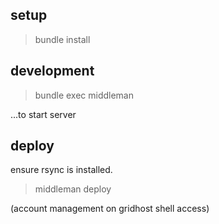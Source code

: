 ## setup

> bundle install

## development

> bundle exec middleman

...to start server

## deploy

ensure rsync is installed.

> middleman deploy

(account management on gridhost shell access)